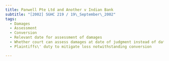 ```yaml
---
title: Panwell Pte Ltd and Another v Indian Bank 
subtitle: "[2002] SGHC 219 / 19\_September\_2002"
tags:
  - Damages
  - Assessment
  - Conversion
  - Relevant date for assessment of damages
  - Whether court can assess damages at date of judgment instead of date of conversion
  - Plaintiffs\' duty to mitigate loss notwithstanding conversion

---
```



